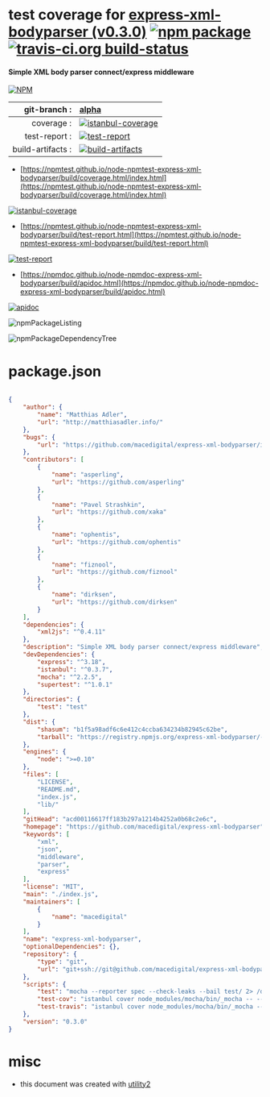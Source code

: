 # test coverage for  [express-xml-bodyparser (v0.3.0)](https://github.com/macedigital/express-xml-bodyparser)  [![npm package](https://img.shields.io/npm/v/npmtest-express-xml-bodyparser.svg?style=flat-square)](https://www.npmjs.org/package/npmtest-express-xml-bodyparser) [![travis-ci.org build-status](https://api.travis-ci.org/npmtest/node-npmtest-express-xml-bodyparser.svg)](https://travis-ci.org/npmtest/node-npmtest-express-xml-bodyparser)
#### Simple XML body parser connect/express middleware

[![NPM](https://nodei.co/npm/express-xml-bodyparser.png?downloads=true&downloadRank=true&stars=true)](https://www.npmjs.com/package/express-xml-bodyparser)

| git-branch : | [alpha](https://github.com/npmtest/node-npmtest-express-xml-bodyparser/tree/alpha)|
|--:|:--|
| coverage : | [![istanbul-coverage](https://npmtest.github.io/node-npmtest-express-xml-bodyparser/build/coverage.badge.svg)](https://npmtest.github.io/node-npmtest-express-xml-bodyparser/build/coverage.html/index.html)|
| test-report : | [![test-report](https://npmtest.github.io/node-npmtest-express-xml-bodyparser/build/test-report.badge.svg)](https://npmtest.github.io/node-npmtest-express-xml-bodyparser/build/test-report.html)|
| build-artifacts : | [![build-artifacts](https://npmtest.github.io/node-npmtest-express-xml-bodyparser/glyphicons_144_folder_open.png)](https://github.com/npmtest/node-npmtest-express-xml-bodyparser/tree/gh-pages/build)|

- [https://npmtest.github.io/node-npmtest-express-xml-bodyparser/build/coverage.html/index.html](https://npmtest.github.io/node-npmtest-express-xml-bodyparser/build/coverage.html/index.html)

[![istanbul-coverage](https://npmtest.github.io/node-npmtest-express-xml-bodyparser/build/screenCapture.buildCi.browser.%252Ftmp%252Fbuild%252Fcoverage.lib.html.png)](https://npmtest.github.io/node-npmtest-express-xml-bodyparser/build/coverage.html/index.html)

- [https://npmtest.github.io/node-npmtest-express-xml-bodyparser/build/test-report.html](https://npmtest.github.io/node-npmtest-express-xml-bodyparser/build/test-report.html)

[![test-report](https://npmtest.github.io/node-npmtest-express-xml-bodyparser/build/screenCapture.buildCi.browser.%252Ftmp%252Fbuild%252Ftest-report.html.png)](https://npmtest.github.io/node-npmtest-express-xml-bodyparser/build/test-report.html)

- [https://npmdoc.github.io/node-npmdoc-express-xml-bodyparser/build/apidoc.html](https://npmdoc.github.io/node-npmdoc-express-xml-bodyparser/build/apidoc.html)

[![apidoc](https://npmdoc.github.io/node-npmdoc-express-xml-bodyparser/build/screenCapture.buildCi.browser.%252Ftmp%252Fbuild%252Fapidoc.html.png)](https://npmdoc.github.io/node-npmdoc-express-xml-bodyparser/build/apidoc.html)

![npmPackageListing](https://npmtest.github.io/node-npmtest-express-xml-bodyparser/build/screenCapture.npmPackageListing.svg)

![npmPackageDependencyTree](https://npmtest.github.io/node-npmtest-express-xml-bodyparser/build/screenCapture.npmPackageDependencyTree.svg)



# package.json

```json

{
    "author": {
        "name": "Matthias Adler",
        "url": "http://matthiasadler.info/"
    },
    "bugs": {
        "url": "https://github.com/macedigital/express-xml-bodyparser/issues"
    },
    "contributors": [
        {
            "name": "asperling",
            "url": "https://github.com/asperling"
        },
        {
            "name": "Pavel Strashkin",
            "url": "https://github.com/xaka"
        },
        {
            "name": "ophentis",
            "url": "https://github.com/ophentis"
        },
        {
            "name": "fiznool",
            "url": "https://github.com/fiznool"
        },
        {
            "name": "dirksen",
            "url": "https://github.com/dirksen"
        }
    ],
    "dependencies": {
        "xml2js": "^0.4.11"
    },
    "description": "Simple XML body parser connect/express middleware",
    "devDependencies": {
        "express": "^3.18",
        "istanbul": "^0.3.7",
        "mocha": "^2.2.5",
        "supertest": "^1.0.1"
    },
    "directories": {
        "test": "test"
    },
    "dist": {
        "shasum": "b1f5a98adf6c6e412c4ccba634234b82945c62be",
        "tarball": "https://registry.npmjs.org/express-xml-bodyparser/-/express-xml-bodyparser-0.3.0.tgz"
    },
    "engines": {
        "node": ">=0.10"
    },
    "files": [
        "LICENSE",
        "README.md",
        "index.js",
        "lib/"
    ],
    "gitHead": "acd00116617ff183b297a1214b4252a0b68c2e6c",
    "homepage": "https://github.com/macedigital/express-xml-bodyparser",
    "keywords": [
        "xml",
        "json",
        "middleware",
        "parser",
        "express"
    ],
    "license": "MIT",
    "main": "./index.js",
    "maintainers": [
        {
            "name": "macedigital"
        }
    ],
    "name": "express-xml-bodyparser",
    "optionalDependencies": {},
    "repository": {
        "type": "git",
        "url": "git+ssh://git@github.com/macedigital/express-xml-bodyparser.git"
    },
    "scripts": {
        "test": "mocha --reporter spec --check-leaks --bail test/ 2> /dev/null",
        "test-cov": "istanbul cover node_modules/mocha/bin/_mocha -- --reporter dot --check-leaks test/ 2> /dev/null",
        "test-travis": "istanbul cover node_modules/mocha/bin/_mocha --report lcovonly -- --reporter spec --check-leaks test/ 2> /dev/null"
    },
    "version": "0.3.0"
}
```



# misc
- this document was created with [utility2](https://github.com/kaizhu256/node-utility2)
